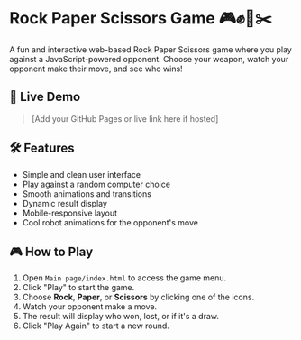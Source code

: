 # Rock Paper Scissors Game 🎮✊📄✂️

A fun and interactive web-based Rock Paper Scissors game where you play against a JavaScript-powered opponent. Choose your weapon, watch your opponent make their move, and see who wins!

## 🚀 Live Demo

> [Add your GitHub Pages or live link here if hosted]

## 🛠️ Features

- Simple and clean user interface
- Play against a random computer choice
- Smooth animations and transitions
- Dynamic result display
- Mobile-responsive layout
- Cool robot animations for the opponent's move

## 🎮 How to Play

1. Open `Main page/index.html` to access the game menu.
2. Click "Play" to start the game.
3. Choose **Rock**, **Paper**, or **Scissors** by clicking one of the icons.
4. Watch your opponent make a move.
5. The result will display who won, lost, or if it's a draw.
6. Click "Play Again" to start a new round.
